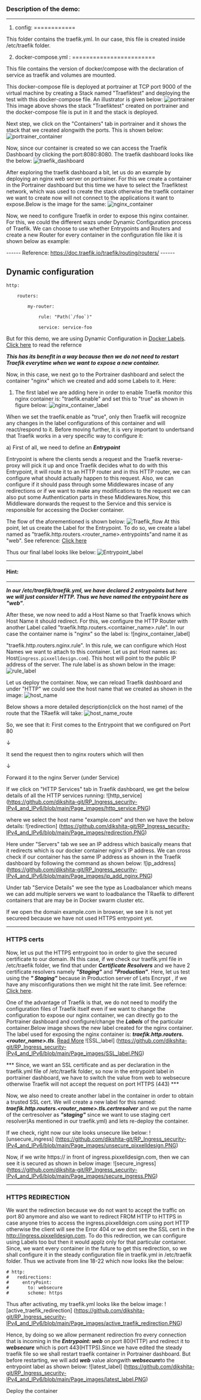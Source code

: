 ### Description of the demo:
------------------------------

1. config:
============

This folder contains the traefik.yml. In our case, this file is created inside /etc/traefik folder.


2. docker-compose.yml :
========================

This file contains the version of docker/compose with the declaration of service as traefik and volumes are mounted.

This docker-compose file is deployed at portrainer at TCP port 9000 of the virtual machine by creating a Stack named "Traefiktest" and deploying the test with this docker-compose file. An illustrator is given below:
![portrainer](https://github.com/dikshita-git/RP_Ingress_security-IPv4_and_IPv6/blob/main/Page_images/portrainer.PNG)
This image above shows the stack "Traefiktest" created on portrainer and the docker-compose file is put in it and the stack is deployed.

Next step, we click on the "Containers" tab in portrainer and it shows the stack that we created alongwith the ports. This is shown below:
![portrainer_container](https://github.com/dikshita-git/RP_Ingress_security-IPv4_and_IPv6/blob/main/Page_images/portrainer_container.PNG)

Now, since our container is created so we can access the Traefik Dashboard by clicking the port:8080:8080. The traefik dashboard looks like the below:
![traefik_dashboard](https://github.com/dikshita-git/RP_Ingress_security-IPv4_and_IPv6/blob/main/Page_images/tarefik_dashboard.PNG)

After exploring the traefik dashboard a bit, let us do an example by deploying an nginx web server on portrainer. For this we create a container in the Portrainer dashboard but this  time we have to select the Traefiktest network, which was used to create the stack otherwise the traefik container we want to create now will not connect to the applications it want to expose.Below is the image for the same:
![nginx_container](https://github.com/dikshita-git/RP_Ingress_security-IPv4_and_IPv6/blob/main/Page_images/nginx_container.PNG)

Now, we need to configure Traefik in order to expose this nginx container. For this, we could the different wazs under Dynamic Configuration process of Traefik. We can choose to use whether Entrypoints and Routers and create a new Router for every container in the configuration file like it is shown below as example:

------    Reference:  https://doc.traefik.io/traefik/routing/routers/ ------

## Dynamic configuration

    http:
  
        routers:
    
            my-router:
      
                rule: "Path(`/foo`)"
      
                service: service-foo


But for this demo, we are using Dynamic Configuration in <u>Docker Labels</u>. <a href="https://doc.traefik.io/traefik/providers/docker/">Click here</a> to read the refernce 

***This has its benefit in a way because then we do not need to restart Traefik everytime when we want to expose a new container.***

Now, in this case, we next go to the Portrainer dashboard and select the container "nginx" which we created and add some Labels to it. Here:

1. The first label we are adding here in order to enable Traefik monitor this nginx container is: "traefik.enable" and set this to "true" as shown in figure below:
![nginx_container_label](https://github.com/dikshita-git/RP_Ingress_security-IPv4_and_IPv6/blob/main/Page_images/nginx_container_label.PNG)

When we set the traefik.enable as "true", only then Traefik will recognize any changes in the label configurations of this container and will react/respond to it.
Before moving further, it is very important to undertsand that Traefik works in a very specific way to configure it:
     
 a) First of all, we need to define an ***Entrypoint***
                 
Entrypoint is where the clients sends a request and the Traefik reverse-proxy will pick it up and once Traefik decides what to do with this Entrypoint, it will route it to an HTTP router and in this HTTP router, we can configure what should actually happen to this request. Also, we can configure if it should pass through some Middlewares incase of any redirections or if we want to make any modifications to the request we can also put some Authentication parts in these Middlewares.Now, this Middleware dorwards the request to the Service and this service is responsible for accessing the Docker container.

The flow of the aforementioned is shown below:
![Traefik_flow](https://github.com/dikshita-git/RP_Ingress_security-IPv4_and_IPv6/blob/main/Page_images/Traefik_flow.PNG)
At this point, let us create the Label for the Entrypoint. To do so, we create a label named as "traefik.http.routers.<router_name>.entrypoints"and name it as "web". See reference: <a href="https://doc.traefik.io/traefik/providers/docker"> Click here </a>

Thus our final label looks like below:
![Entrypoint_label]()


---------------------
#### Hint: ####
---------------------

***In our /etc/traefik/traefik.yml, we have declared 2 entrypoints but here we will just consider HTTP. Thus we have named the entrypoint here as "web"***.

After these, we now need to add a Host Name so that Traefik knows which Host Name it should redirect. For this, we configure the HTTP Router with another Label called "traefik.http.routers.<container_name>.rule". In our case the container name is "nginx" so the label is:
![nginx_container_label]

"traefik.http.routers.nginx.rule". In this rule, we can configure which Host Names we want to attach to this container. Let us put Host names as: Host(`ingress.pixxelldesign.com`). This host will point to the public IP address of the server. The rule label is as shown below in the image:
![rule_label](https://github.com/dikshita-git/RP_Ingress_security-IPv4_and_IPv6/blob/main/Page_images/new_rule_label.PNG)

Let us deploy the container.  Now, we can reload Traefik dashboard and under "HTTP" we could see the host name that we created as shown in the image:
![host_name](https://github.com/dikshita-git/RP_Ingress_security-IPv4_and_IPv6/blob/main/Page_images/my_host_name.PNG)

Below shows a more detailed description(click on the host name) of the route that the TRaefik will take:
![host_name_route](https://github.com/dikshita-git/RP_Ingress_security-IPv4_and_IPv6/blob/main/Page_images/host_name_routes.PNG)

So, we see that it:
First comes to the Entrypoint that we configured on Port 80 
        
 ↓
        
It send the request then to nginx routers which will then 
        
↓
        
Forward it to the nginx Server (under Service)

        
        
If we click on "HTTP Services"  tab in Traefik dashboard, we get the below details of all the HTTP services running:
![http_service] (https://github.com/dikshita-git/RP_Ingress_security-IPv4_and_IPv6/blob/main/Page_images/http_service.PNG)

where we select the host name "example.com" and then we have the below details:
![redirection] (https://github.com/dikshita-git/RP_Ingress_security-IPv4_and_IPv6/blob/main/Page_images/redirection.PNG)

Here under "Servers" tab we see an IP address which basically means that it redirects which is our docker container nginx's IP address. We can cross check if our container has the same IP address as shown in the Traefik dashboard by following the command as shown below:
![ip_address] (https://github.com/dikshita-git/RP_Ingress_security-IPv4_and_IPv6/blob/main/Page_images/ip_add_nginx.PNG)

Under tab "Service Details" we see the type as Loadbalancer which means we can add multiple servers we want to loadbalance the TRaefik to different containers that are may be in Docker swarm cluster etc. 

If we open the domain example.com in browser, we see it is not yet secureed because we have not used HTTPS entrypoint yet.

----------------------------------------------------------------

### HTTPS certs ###

Now, let us put the HTTPS entrypoint too in order to give the secured certificate to our domain. IN this case, if we check our traefik.yml file in /etc/traefik folder, we find that under ***Certificate Resolvers*** and we have 2 certificate resolvers namely ***"Staging"*** and ***"Production"***. Here, let us test using the ***" Staging"*** because in Production server of Lets Encrypt , if we have any misconfigurations then we might hit the rate limit. See refernce: <a href="https://doc.traefik.io/traefik/https/acme/">Click here</a>.

One of the advantage of Traefik is that, we do not need to modify the configuration files of Traefik itself even if we want to change the configuration to expose our nginx container, we can directly go to the Portrainer dashboard and configure/change the ***Labels*** of the particular container.Below image shows the new label created for the nginx container.
The label used for exposing the nginx container is: ***traefik.http.routers.<router_name>.tls***. <a href="https://doc.traefik.io/traefik/routing/providers/docker/">Read More</a>
![SSL_label] (https://github.com/dikshita-git/RP_Ingress_security-IPv4_and_IPv6/blob/main/Page_images/SSL_label.PNG)


*** Since, we want an SSL certificate and as per declaration in the traefik.yml file of /etc/traefik folder, so now in the entrypoint label in portrainer dashboard, we have to switch the value from web to websecure otherwise Traefik will not accept the request on port HTTPS (443) ***

Now, we also need to create another label in the container in order to obtain a trusted SSL cert. We will create a new label for this named: ***traefik.http.routers.<router_name>.tls.certresolver*** and we put the name of the certresolver as ***"staging"*** since we want to use staging cert resolver(As mentioned in our traefik.yml) and lets re-deploy the container.

If we check, right now our site looks unsecure like below:
![unsecure_ingress] (https://github.com/dikshita-git/RP_Ingress_security-IPv4_and_IPv6/blob/main/Page_images/unsecure_pixxelldesign.PNG)

Now, if we write https:// in front of ingress.pixxelldesign.com, then we can see it is secured as shown in below image:
![secure_ingress] (https://github.com/dikshita-git/RP_Ingress_security-IPv4_and_IPv6/blob/main/Page_images/secure_ingress.PNG)

--------------------------------------------------------------

### HTTPS REDIRECTION ###

We want the redirection because we do not want to accept the traffic on port 80 anymore and also we want to redirect FROM HTTP to HTTPS in case anyone tries to access the ingress.pixxelldeign.com using port HTTP otherwise the client will see the Error 404 or we dont see the SSL cert in the http://ingress.pixxelldesign.com. To do this redirection, we can configure using Labels too but then it would applz only for that particular container. Since, we want every container in the future to get this redirection, so we shall configure it in the steady configuration file in traefik.yml in /etc/traefik folder. Thus we activate from line 18-22 which now looks like the below:

    # http:
    #   redirections:
    #     entryPoint:
    #       to: websecure
    #       scheme: https

Thus after activating, my traefik.yml looks like the below image:
![active_traefik_redirection] (https://github.com/dikshita-git/RP_Ingress_security-IPv4_and_IPv6/blob/main/Page_images/active_traefik_redirection.PNG)


Hence, by doing so we allow permanent redirection fro every connection that is incoming in the ***Entrypoint: web*** on port 80(HTTP) and redirect it to ***websecure*** which is port 443(HTTPS).Since we have edited the steady traefik file so we shall restart traefik container in Portrainer dashboard. But before restarting, we will add ***web*** value alongwith ***websecure***to the entrypoint label as shown below:
![latest_label] (https://github.com/dikshita-git/RP_Ingress_security-IPv4_and_IPv6/blob/main/Page_images/latest_label.PNG)






Deploy the container
